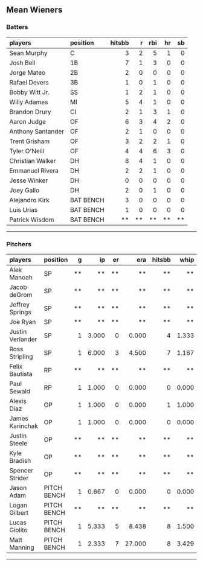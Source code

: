 ## Mean Wieners

### Batters

 
|players           |position  | hitsbb|  r| rbi| hr| sb| 
|:-----------------|:---------|------:|--:|---:|--:|--:| 
|Sean Murphy       |C         |      3|  2|   5|  1|  0| 
|Josh Bell         |1B        |      7|  1|   3|  0|  0| 
|Jorge Mateo       |2B        |      2|  0|   0|  0|  0| 
|Rafael Devers     |3B        |      1|  0|   1|  0|  0| 
|Bobby Witt Jr.    |SS        |      1|  2|   1|  0|  0| 
|Willy Adames      |MI        |      5|  4|   1|  0|  0| 
|Brandon Drury     |CI        |      2|  1|   3|  1|  0| 
|Aaron Judge       |OF        |      6|  3|   4|  2|  0| 
|Anthony Santander |OF        |      2|  1|   0|  0|  0| 
|Trent Grisham     |OF        |      3|  2|   2|  1|  0| 
|Tyler O'Neill     |OF        |      4|  4|   6|  3|  0| 
|Christian Walker  |DH        |      8|  4|   1|  0|  0| 
|Emmanuel Rivera   |DH        |      2|  2|   1|  0|  0| 
|Jesse Winker      |DH        |      0|  0|   0|  0|  0| 
|Joey Gallo        |DH        |      2|  0|   1|  0|  0| 
|Alejandro Kirk    |BAT BENCH |      3|  0|   0|  0|  0| 
|Luis Urias        |BAT BENCH |      1|  0|   0|  0|  0| 
|Patrick Wisdom    |BAT BENCH |     **| **|  **| **| **| 


* * *

### Pitchers

 
|players          |position    |  g|    ip| er|    era| hitsbb|  whip| so|  w| sv| 
|:----------------|:-----------|--:|-----:|--:|------:|------:|-----:|--:|--:|--:| 
|Alek Manoah      |SP          | **|    **| **|     **|     **|    **| **| **| **| 
|Jacob deGrom     |SP          | **|    **| **|     **|     **|    **| **| **| **| 
|Jeffrey Springs  |SP          | **|    **| **|     **|     **|    **| **| **| **| 
|Joe Ryan         |SP          | **|    **| **|     **|     **|    **| **| **| **| 
|Justin Verlander |SP          |  1| 3.000|  0|  0.000|      4| 1.333|  6|  0|  0| 
|Ross Stripling   |SP          |  1| 6.000|  3|  4.500|      7| 1.167|  6|  0|  0| 
|Felix Bautista   |RP          | **|    **| **|     **|     **|    **| **| **| **| 
|Paul Sewald      |RP          |  1| 1.000|  0|  0.000|      0| 0.000|  1|  0|  0| 
|Alexis Diaz      |OP          |  1| 1.000|  0|  0.000|      1| 1.000|  2|  0|  0| 
|James Karinchak  |OP          |  1| 1.000|  0|  0.000|      0| 0.000|  1|  0|  0| 
|Justin Steele    |OP          | **|    **| **|     **|     **|    **| **| **| **| 
|Kyle Bradish     |OP          | **|    **| **|     **|     **|    **| **| **| **| 
|Spencer Strider  |OP          | **|    **| **|     **|     **|    **| **| **| **| 
|Jason Adam       |PITCH BENCH |  1| 0.667|  0|  0.000|      0| 0.000|  2|  0|  0| 
|Logan Gilbert    |PITCH BENCH | **|    **| **|     **|     **|    **| **| **| **| 
|Lucas Giolito    |PITCH BENCH |  1| 5.333|  5|  8.438|      8| 1.500|  7|  0|  0| 
|Matt Manning     |PITCH BENCH |  1| 2.333|  7| 27.000|      8| 3.429|  1|  0|  0| 


* * *


